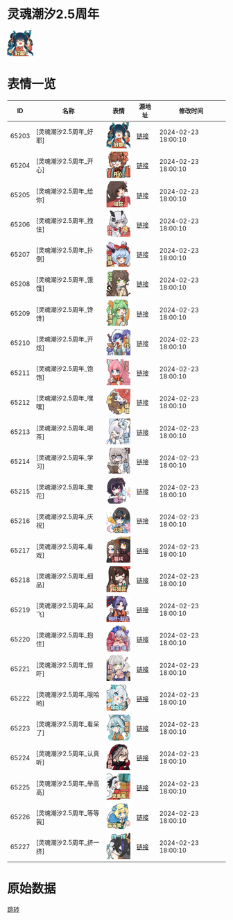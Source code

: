 # 灵魂潮汐2.5周年

<img src="./cover.png" height="60" alt="cover" />

# 表情一览

|ID|名称|表情|源地址|修改时间|
|----|----|----|----|----|
|65203|[灵魂潮汐2.5周年_好耶]|<img src="./pic/065203_%5B灵魂潮汐2.5周年_好耶%5D.png" height="60" alt="好耶"/>|[链接](https://i0.hdslb.com/bfs/garb/7c2d14987c102852b9b8db73f70384704bd54e41.png)|2024-02-23 18:00:10|
|65204|[灵魂潮汐2.5周年_开心]|<img src="./pic/065204_%5B灵魂潮汐2.5周年_开心%5D.png" height="60" alt="开心"/>|[链接](https://i0.hdslb.com/bfs/garb/d39c0fc36ad286f52ef78eb22a65f1a88473b6d5.png)|2024-02-23 18:00:10|
|65205|[灵魂潮汐2.5周年_给你]|<img src="./pic/065205_%5B灵魂潮汐2.5周年_给你%5D.png" height="60" alt="给你"/>|[链接](https://i0.hdslb.com/bfs/garb/7047cd6a4e0d9f8c493717232fa643edf30b0267.png)|2024-02-23 18:00:10|
|65206|[灵魂潮汐2.5周年_拽住]|<img src="./pic/065206_%5B灵魂潮汐2.5周年_拽住%5D.png" height="60" alt="拽住"/>|[链接](https://i0.hdslb.com/bfs/garb/65a7e71b466ba0531a83de2f81fea24aef0c27ef.png)|2024-02-23 18:00:10|
|65207|[灵魂潮汐2.5周年_扑倒]|<img src="./pic/065207_%5B灵魂潮汐2.5周年_扑倒%5D.png" height="60" alt="扑倒"/>|[链接](https://i0.hdslb.com/bfs/garb/42fd1586229a35f8fede851ad1548f66e8b6f493.png)|2024-02-23 18:00:10|
|65208|[灵魂潮汐2.5周年_饿饿]|<img src="./pic/065208_%5B灵魂潮汐2.5周年_饿饿%5D.png" height="60" alt="饿饿"/>|[链接](https://i0.hdslb.com/bfs/garb/f7f090fb914c51bde1a3058cc848cceef4c7d908.png)|2024-02-23 18:00:10|
|65209|[灵魂潮汐2.5周年_馋馋]|<img src="./pic/065209_%5B灵魂潮汐2.5周年_馋馋%5D.png" height="60" alt="馋馋"/>|[链接](https://i0.hdslb.com/bfs/garb/6656ec16823ae4122c320885d93640214e57acac.png)|2024-02-23 18:00:10|
|65210|[灵魂潮汐2.5周年_开炫]|<img src="./pic/065210_%5B灵魂潮汐2.5周年_开炫%5D.png" height="60" alt="开炫"/>|[链接](https://i0.hdslb.com/bfs/garb/16bc3308968e6c9cf6195237bd5df56ad38e1cff.png)|2024-02-23 18:00:10|
|65211|[灵魂潮汐2.5周年_饱饱]|<img src="./pic/065211_%5B灵魂潮汐2.5周年_饱饱%5D.png" height="60" alt="饱饱"/>|[链接](https://i0.hdslb.com/bfs/garb/026479963f054c05022d6da53698e58868348de0.png)|2024-02-23 18:00:10|
|65212|[灵魂潮汐2.5周年_嘿嘿]|<img src="./pic/065212_%5B灵魂潮汐2.5周年_嘿嘿%5D.png" height="60" alt="嘿嘿"/>|[链接](https://i0.hdslb.com/bfs/garb/6a9ef89735ac045ea2926526aaa2595d81e2ddbc.png)|2024-02-23 18:00:10|
|65213|[灵魂潮汐2.5周年_喝茶]|<img src="./pic/065213_%5B灵魂潮汐2.5周年_喝茶%5D.png" height="60" alt="喝茶"/>|[链接](https://i0.hdslb.com/bfs/garb/b3000781ace7e84f7ead08ada78c1f1c7c1516c9.png)|2024-02-23 18:00:10|
|65214|[灵魂潮汐2.5周年_学习]|<img src="./pic/065214_%5B灵魂潮汐2.5周年_学习%5D.png" height="60" alt="学习"/>|[链接](https://i0.hdslb.com/bfs/garb/260f2bdb0d27a379dffd0ef6aa47225333352d2e.png)|2024-02-23 18:00:10|
|65215|[灵魂潮汐2.5周年_撒花]|<img src="./pic/065215_%5B灵魂潮汐2.5周年_撒花%5D.png" height="60" alt="撒花"/>|[链接](https://i0.hdslb.com/bfs/garb/0c4fa2916066bfd02a7b2bf0b0b79e947c138fa3.png)|2024-02-23 18:00:10|
|65216|[灵魂潮汐2.5周年_庆祝]|<img src="./pic/065216_%5B灵魂潮汐2.5周年_庆祝%5D.png" height="60" alt="庆祝"/>|[链接](https://i0.hdslb.com/bfs/garb/71a6c751dc977af6d379462e72355fafac6e08b0.png)|2024-02-23 18:00:10|
|65217|[灵魂潮汐2.5周年_看戏]|<img src="./pic/065217_%5B灵魂潮汐2.5周年_看戏%5D.png" height="60" alt="看戏"/>|[链接](https://i0.hdslb.com/bfs/garb/6db1edd8b963a43af3b4b4d7675956bb8c17b7da.png)|2024-02-23 18:00:10|
|65218|[灵魂潮汐2.5周年_细品]|<img src="./pic/065218_%5B灵魂潮汐2.5周年_细品%5D.png" height="60" alt="细品"/>|[链接](https://i0.hdslb.com/bfs/garb/183e8eb55e8ee953914d7c198cec45c554f61514.png)|2024-02-23 18:00:10|
|65219|[灵魂潮汐2.5周年_起飞]|<img src="./pic/065219_%5B灵魂潮汐2.5周年_起飞%5D.png" height="60" alt="起飞"/>|[链接](https://i0.hdslb.com/bfs/garb/98b81e5777a0e7cc4b63245fdc82b384d08a7ba1.png)|2024-02-23 18:00:10|
|65220|[灵魂潮汐2.5周年_抱住]|<img src="./pic/065220_%5B灵魂潮汐2.5周年_抱住%5D.png" height="60" alt="抱住"/>|[链接](https://i0.hdslb.com/bfs/garb/4bbbcda55f4e9e71d320361f106de30b0fd7fb00.png)|2024-02-23 18:00:10|
|65221|[灵魂潮汐2.5周年_惊吓]|<img src="./pic/065221_%5B灵魂潮汐2.5周年_惊吓%5D.png" height="60" alt="惊吓"/>|[链接](https://i0.hdslb.com/bfs/garb/2eb1350f3bfce9734f48e35ceb17c10d9307b2d1.png)|2024-02-23 18:00:10|
|65222|[灵魂潮汐2.5周年_哦哈哟]|<img src="./pic/065222_%5B灵魂潮汐2.5周年_哦哈哟%5D.png" height="60" alt="哦哈哟"/>|[链接](https://i0.hdslb.com/bfs/garb/c36ce26aaaa0d86ff90f0c7e4bac7d5fb9f9d769.png)|2024-02-23 18:00:10|
|65223|[灵魂潮汐2.5周年_看呆了]|<img src="./pic/065223_%5B灵魂潮汐2.5周年_看呆了%5D.png" height="60" alt="看呆了"/>|[链接](https://i0.hdslb.com/bfs/garb/f6a5b87985f381672f2db5985991e50355aed7b3.png)|2024-02-23 18:00:10|
|65224|[灵魂潮汐2.5周年_认真听]|<img src="./pic/065224_%5B灵魂潮汐2.5周年_认真听%5D.png" height="60" alt="认真听"/>|[链接](https://i0.hdslb.com/bfs/garb/d4fabd1a183d32acbe08c51d908db2a34dd34f41.png)|2024-02-23 18:00:10|
|65225|[灵魂潮汐2.5周年_举高高]|<img src="./pic/065225_%5B灵魂潮汐2.5周年_举高高%5D.png" height="60" alt="举高高"/>|[链接](https://i0.hdslb.com/bfs/garb/ce120c72760dfc238342a2dfd69b7e4b9164bbb9.png)|2024-02-23 18:00:10|
|65226|[灵魂潮汐2.5周年_等等我]|<img src="./pic/065226_%5B灵魂潮汐2.5周年_等等我%5D.png" height="60" alt="等等我"/>|[链接](https://i0.hdslb.com/bfs/garb/44de4653a67eccb54b8d32afa690679de2624c9b.png)|2024-02-23 18:00:10|
|65227|[灵魂潮汐2.5周年_挤一挤]|<img src="./pic/065227_%5B灵魂潮汐2.5周年_挤一挤%5D.png" height="60" alt="挤一挤"/>|[链接](https://i0.hdslb.com/bfs/garb/c0fda3fc960eab0b0fdc644337ef711c37d52bdd.png)|2024-02-23 18:00:10|

# 原始数据

[跳转](./raw.json)

